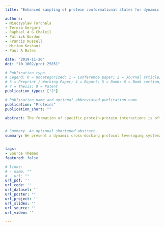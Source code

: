 ```yaml
---
title: "Enhanced sampling of protein conformational states for dynamic cross-docking within the protein-protein docking server SwarmDock"

authors:
- Mieczyslaw Torchala
- Tereza Gerguri
- Raphael A G Chaleil
- Patrick Gordon
- Francis Russell
- Miriam Keshani
- Paul A Bates

date: "2019-11-20"
doi: "10.1002/prot.25851"

# Publication type.
# Legend: 0 = Uncategorized; 1 = Conference paper; 2 = Journal article;
# 3 = Preprint / Working Paper; 4 = Report; 5 = Book; 6 = Book section;
# 7 = Thesis; 8 = Patent
publication_types: ["2"]

# Publication name and optional abbreviated publication name.
publication: "Proteins"
publication_short: ""

abstract: The formation of specific protein-protein interactions is often a key to a protein's function. During complex formation, each protein component will undergo a change in the conformational state, for some these changes are relatively small and reside primarily at the sidechain level; however, others may display notable backbone adjustments. One of the classic problems in the protein-docking field is to be able to a priori predict the extent of such conformational changes. In this work, we investigated three protocols to find the most suitable input structure conformations for cross-docking, including a robust sampling approach in normal mode space. Counterintuitively, knowledge of the theoretically best combination of normal modes for unbound-bound transitions does not always lead to the best results. We used a novel spatial partitioning library, Aether Engine (see Supplementary Materials), to efficiently search the conformational states of 56 receptor/ligand pairs, including a recent CAPRI target, in a systematic manner and selected diverse conformations as input to our automated docking server, SwarmDock, a server that allows moderate conformational adjustments during the docking process. In essence, here we present a dynamic cross-docking protocol, which when benchmarked against the simpler approach of just docking the unbound components shows a 10% uplift in the quality of the top docking pose.


# Summary. An optional shortened abstract.
summary: We present a dynamic cross-docking protocol leveraging systematic normal mode sampling and spatial partitioning to predict protein conformations, demonstrating a 10% improvement over traditional docking of unbound structures.


tags:
- Source Themes
featured: false

# links:
# - name: ""
#   url: ""
url_pdf: ''
url_code: ''
url_dataset: ''
url_poster: ''
url_project: ''
url_slides: ''
url_source: ''
url_video: ''

---
```

